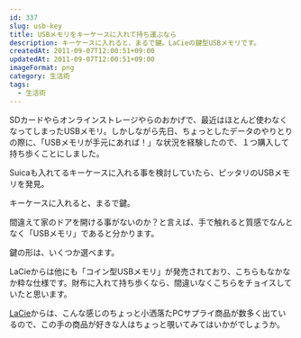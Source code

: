 ```yaml
---
id: 337
slug: usb-key
title: USBメモリをキーケースに入れて持ち運ぶなら
description: キーケースに入れると、まるで鍵。LaCieの鍵型USBメモリです。
createdAt: 2011-09-07T12:00:51+09:00
updatedAt: 2011-09-07T12:00:51+09:00
imageFormat: png
category: 生活術
tags:
  - 生活術
---
```


SDカードやらオンラインストレージやらのおかげで、最近はほとんど使わなくなってしまったUSBメモリ。しかしながら先日、ちょっとしたデータのやりとりの際に、「USBメモリが手元にあれば！」な状況を経験したので、１つ購入して持ち歩くことにしました。

Suicaも入れてるキーケースに入れる事を検討していたら、ピッタリのUSBメモリを発見。

<app-related-link id="21"></app-related-link>

キーケースに入れると、まるで鍵。

<app-photo-image article-id="337" img-file-name="20110907_keyusb_2.jpg" caption="キーケースに入れると、まるで鍵"></app-photo-image>

間違えて家のドアを開ける事がないのか？と言えば、手で触れると質感でなんとなく「USBメモリ」であると分かります。

鍵の形は、いくつか選べます。

<app-capture-image article-id="337" img-file-name="a1931ea2a6956370cc7c7ac78a3061af.jpg" caption="色々な鍵型USB"></app-capture-image>

LaCieからは他にも「コイン型USBメモリ」が発売されており、こちらもなかなか粋な仕様です。財布に入れて持ち歩くなら、間違いなくこちらをチョイスしていたと思います。

<a href="https://www.elecom.co.jp/lacie/?loc=jp" target="_blank" rel="noopener">LaCie</a>からは、こんな感じのちょっと小洒落たPCサプライ商品が数多く出ているので、この手の商品が好きな人はちょっと覗いてみてはいかがでしょうか。
